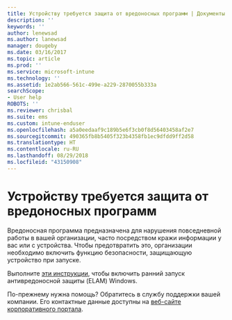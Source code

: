 ```yaml
---
title: Устройству требуется защита от вредоносных программ | Документы Майкрософт
description: ''
keywords: ''
author: lenewsad
ms.author: lanewsad
manager: dougeby
ms.date: 03/16/2017
ms.topic: article
ms.prod: ''
ms.service: microsoft-intune
ms.technology: ''
ms.assetid: 1e2ab566-561c-499e-a229-2870055b333a
searchScope:
- User help
ROBOTS: ''
ms.reviewer: chrisbal
ms.suite: ems
ms.custom: intune-enduser
ms.openlocfilehash: a5a0eedaaf9c189b5e6f3cb0f8d56403458af2e7
ms.sourcegitcommit: 490365fb8b5405f323b4358fb1ec9dfdd9ff2d58
ms.translationtype: HT
ms.contentlocale: ru-RU
ms.lasthandoff: 08/29/2018
ms.locfileid: "43150908"
---
```

# <a name="your-device-needs-antimalware-software"></a>Устройству требуется защита от вредоносных программ

Вредоносная программа предназначена для нарушения повседневной работы в вашей организации, часто посредством кражи информации у вас или с устройства. Чтобы предотвратить это, организации необходимо включить функцию безопасности, защищающую устройство при запуске.

Выполните [эти инструкции](https://gallery.technet.microsoft.com/How-to-turn-on-Early-84552ec5), чтобы включить ранний запуск антивредоносной защиты (ELAM) Windows.

По-прежнему нужна помощь? Обратитесь в службу поддержки вашей компании. Его контактные данные доступны на [веб-сайте корпоративного портала](https://go.microsoft.com/fwlink/?linkid=2010980).
